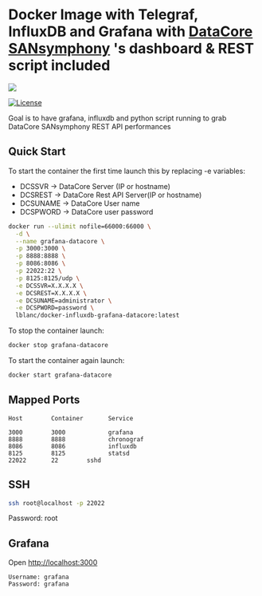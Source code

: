 # Docker Image with Telegraf, InfluxDB and Grafana with [DataCore SANsymphony](http://www.datacore.com) 's dashboard & REST script included


[![](https://dockerbuildbadges.quelltext.eu/status.svg?organization=lblanc&repository=docker-influxdb-grafana-datacore)](https://hub.docker.com/r/lblanc/docker-influxdb-grafana-datacore/builds/)

[![License](http://img.shields.io/:license-mit-blue.svg)](http://octopress.mit-license.org)


Goal is to have grafana, influxdb and python script running to grab DataCore SANsymphony REST API performances


## Quick Start

To start the container the first time launch this by replacing -e variables:
* DCSSVR ->  DataCore Server (IP or hostname)
* DCSREST -> DataCore Rest API Server(IP or hostname)
* DCSUNAME -> DataCore User name
* DCSPWORD -> DataCore user password

```sh
docker run --ulimit nofile=66000:66000 \
  -d \
  --name grafana-datacore \
  -p 3000:3000 \
  -p 8888:8888 \
  -p 8086:8086 \
  -p 22022:22 \
  -p 8125:8125/udp \
  -e DCSSVR=X.X.X.X \
  -e DCSREST=X.X.X.X \
  -e DCSUNAME=administrator \
  -e DCSPWORD=password \
  lblanc/docker-influxdb-grafana-datacore:latest
```



To stop the container launch:
```sh
docker stop grafana-datacore
```


To start the container again launch:
```sh
docker start grafana-datacore
```

## Mapped Ports

```
Host		Container		Service

3000		3000			grafana
8888		8888			chronograf
8086		8086			influxdb
8125		8125			statsd
22022		22        sshd
```


## SSH

```sh
ssh root@localhost -p 22022
```
Password: root


## Grafana

Open <http://localhost:3000>

```
Username: grafana
Password: grafana
```
